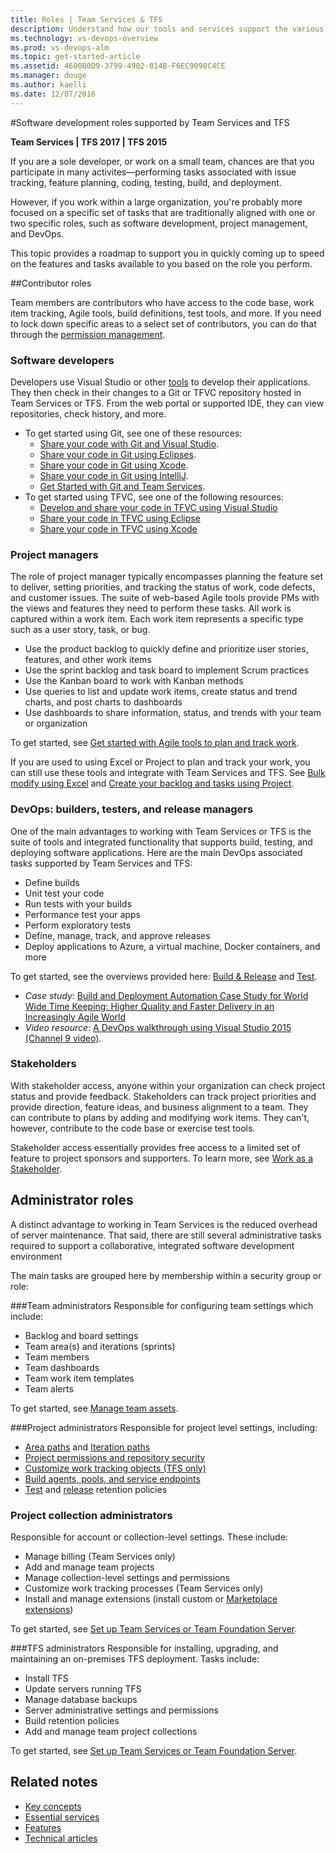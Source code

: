 ```yaml
---
title: Roles | Team Services & TFS
description: Understand how our tools and services support the various roles supported in software development when using Visual Studio Team Services (VSTS) and Team Foundation Server (TFS)  
ms.technology: vs-devops-overview 
ms.prod: vs-devops-alm
ms.topic: get-started-article  
ms.assetid: 4600B0D9-3799-4902-814B-F6EC9098C4CE
ms.manager: douge
ms.author: kaelli
ms.date: 12/07/2016
---
```


#Software development roles supported by Team Services and TFS 

<b>Team Services | TFS 2017 | TFS 2015</b>  

If you are a sole developer, or work on a small team, chances are that you participate in many activites&mdash;performing tasks associated with issue tracking, feature planning, coding, testing, build, and deployment.  

However, if you work within a large organization, you're probably more focused on a specific set of tasks that are traditionally aligned with one or two specific roles, such as software development, project management, and DevOps.    

This topic provides a roadmap to support you in quickly coming up to speed on the features and tasks available to you based on the role you perform.  

##Contributor roles  

Team members are contributors who have access to the code base, work item tracking, Agile tools, build definitions, test tools, and more. If you need to lock down specific areas to a select set of contributors, you can do that through the [permission management](setup-admin/permissions.md).   

### Software developers 
Developers use Visual Studio or other [tools](tools.md) to develop their applications. They then check in their changes to a Git or TFVC repository hosted in Team Services or TFS. From the web portal or supported IDE, they can view repositories, check history, and more. 

- To get started using Git, see one of these resources: 
	- [Share your code with Git and Visual Studio](git/share-your-code-in-git-vs.md).
	- [Share your code in Git using Eclipses](git/share-your-code-in-git-eclipse.md).
	- [Share your code in Git using Xcode](git/share-your-code-in-git-xcode.md).
	- [Share your code in Git using IntelliJ](http://java.visualstudio.com/docs/tools/intellij).
	- [Get Started with Git and Team Services](git/gitquickstart.md).
- To get started using TFVC, see one of the following resources: 
	- [Develop and share your code in TFVC using Visual Studio](tfvc/share-your-code-in-tfvc-vs.md)
	- [Share your code in TFVC using Eclipse](tfvc/share-your-code-in-tfvc-eclipse.md)
	- [Share your code in TFVC using Xcode](tfvc/share-your-code-in-tfvc-xcode.md)

### Project managers

The role of project manager typically encompasses planning the feature set to deliver, setting priorities, and tracking the status of work, code defects, and customer issues. The suite of web-based Agile tools provide PMs with the views and features they need to perform these tasks. All work is captured within a work item. Each work item represents a specific type such as a user story, task, or bug. 

- Use the product backlog to quickly define and prioritize user stories, features, and other work items 
- Use the sprint backlog and task board to implement Scrum practices 
- Use the Kanban board to work with Kanban methods 
- Use queries to list and update work items, create status and trend charts, and post charts to dashboards 
- Use dashboards to share information, status, and trends with your team or organization
  
To get started, see [Get started with Agile tools to plan and track work](work/overview.md).  

If you are used to using Excel or Project to plan and track your work, you can still use these tools and integrate with Team Services and TFS. See [Bulk modify using Excel](work/office/bulk-add-modify-work-items-excel.md) and [Create your backlog and tasks using Project](work/office/create-your-backlog-tasks-using-project.md). 

### DevOps: builders, testers, and release managers  

One of the main advantages to working with Team Services or TFS is the suite of tools and integrated functionality that supports build, testing, and deploying software applications. Here are the main DevOps associated tasks supported by Team Services and TFS: 
- Define builds
- Unit test your code 
- Run tests with your builds 
- Performance test your apps
- Perform exploratory tests
- Define, manage, track, and approve releases 
- Deploy applications to Azure, a virtual machine, Docker containers, and more  

To get started, see the overviews provided here: [Build &amp; Release](build/overview.md) and [Test](test/index.md). 

- *Case study*: [Build and Deployment Automation Case Study for World Wide Time Keeping: Higher Quality and Faster Delivery in an Increasingly Agile World](https://www.visualstudio.com/en-us/articles/build-deployment-best-practices)  
- *Video resource*: [A DevOps walkthrough using Visual Studio 2015 (Channel 9 video)](https://channel9.msdn.com/Blogs/MVPANZ/A-DevOps-walkthrough-using-Visual-Studio-2015).

### Stakeholders 
With stakeholder access, anyone within your organization can check project status and provide feedback. Stakeholders can track project priorities and provide direction, feature ideas, and business alignment to a team. They can contribute to plans by adding and modifying work items. They can't, however, contribute to the code base or exercise test tools. 

Stakeholder access essentially provides free access to a limited set of feature to project sponsors and supporters. To learn more, see [Work as a Stakeholder](quickstart/get-started-stakeholder.md). 

<a id="admin-roles">  </a>
## Administrator roles  
A distinct advantage to working in Team Services is the reduced overhead of server maintenance. That said, there are still several administrative tasks required to support a collaborative, integrated software development environment

The main tasks are grouped here by membership within a security group or role: 

###Team administrators
Responsible for configuring team settings which include: 
- Backlog and board settings
- Team area(s) and iterations (sprints)
- Team members
- Team dashboards
- Team work item templates
- Team alerts

To get started, see [Manage team assets](work/scale/manage-team-assets.md). 

###Project administrators
Responsible for project level settings, including: 
- [Area paths](work/customize/set-area-paths.md) and [Iteration paths](work/customize/set-iteration-paths-sprints.md)
- [Project permissions and repository security](setup-admin/permissions.md)
- [Customize work tracking objects (TFS only)](work/customize/customize-work.md) 
- [Build agents, pools, and service endpoints](build/overview.md) 
- [Test](test/manual-exploratory-testing/getting-started/how-long-to-keep-test-results.md) and [release](build/concepts/policies/retention.md) retention policies 
 

### Project collection administrators
Responsible for account or collection-level settings. These include: 
- Manage billing (Team Services only) 
- Add and manage team projects    
- Manage collection-level settings and permissions 
- Customize work tracking processes (Team Services only) 
- Install and manage extensions (install custom or [Marketplace extensions](https://marketplace.visualstudio.com/)) 

To get started, see [Set up Team Services or Team Foundation Server](setup-admin/get-started.md). 

 
###TFS administrators
Responsible for installing, upgrading, and maintaining an on-premises TFS deployment. Tasks include: 
- Install TFS 
- Update servers running TFS 
- Manage database backups 
- Server administrative settings and permissions 
- Build retention policies
- Add and manage team project collections     
  
To get started, see [Set up Team Services or Team Foundation Server](setup-admin/get-started.md). 



## Related notes 
- [Key concepts](concepts.md)
- [Essential services](services.md)
- [Features](alm-devops-features.md)
- [Technical articles](http://visualstudio.com/articles/overview)
 
